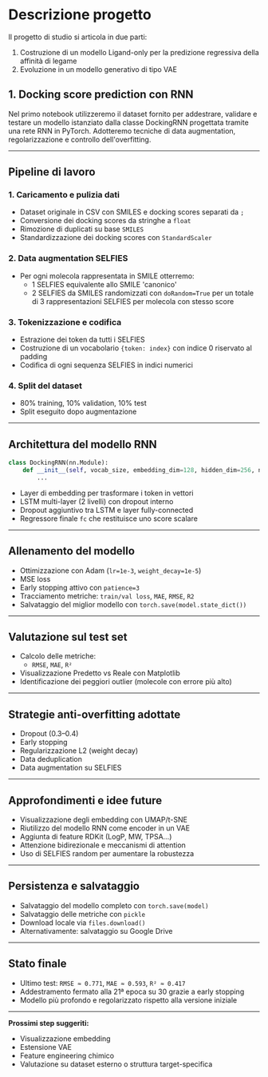 # Descrizione progetto 
Il progetto di studio si articola in due parti:
1. Costruzione di un modello Ligand-only per la predizione regressiva della affinità di legame
2. Evoluzione in un modello generativo di tipo VAE 

## 1. Docking score prediction con RNN
Nel primo notebook utilizzeremo il dataset fornito per addestrare, validare e testare  un modello istanziato dalla classe DockingRNN progettata tramite una rete RNN in PyTorch. Adotteremo tecniche di data augmentation, regolarizzazione e controllo dell'overfitting.

---

## Pipeline di lavoro

### 1. **Caricamento e pulizia dati**
- Dataset originale in CSV con SMILES e docking scores separati da `;`
- Conversione dei docking scores da stringhe a `float`
- Rimozione di duplicati su base `SMILES`
- Standardizzazione dei docking scores con `StandardScaler`

### 2. **Data augmentation SELFIES**
- Per ogni molecola rappresentata in SMILE otterremo:
  - 1 SELFIES equivalente allo SMILE 'canonico'
  - 2 SELFIES da SMILES randomizzati con `doRandom=True`
per un totale di 3 rappresentazioni SELFIES per molecola con stesso score


### 3. **Tokenizzazione e codifica**
- Estrazione dei token da tutti i SELFIES
- Costruzione di un vocabolario `{token: index}` con indice 0 riservato al padding
- Codifica di ogni sequenza SELFIES in indici numerici

### 4. **Split del dataset**
- 80% training, 10% validation, 10% test
- Split eseguito dopo augmentazione

---

## Architettura del modello RNN

```python
class DockingRNN(nn.Module):
    def __init__(self, vocab_size, embedding_dim=128, hidden_dim=256, num_layers=2, dropout=0.3):
        ...
```

- Layer di embedding per trasformare i token in vettori
- LSTM multi-layer (2 livelli) con dropout interno
- Dropout aggiuntivo tra LSTM e layer fully-connected
- Regressore finale `fc` che restituisce uno score scalare

---

## Allenamento del modello

- Ottimizzazione con Adam (`lr=1e-3`, `weight_decay=1e-5`)
- MSE loss
- Early stopping attivo con `patience=3`
- Tracciamento metriche: `train/val loss`, `MAE`, `RMSE`, `R2`
- Salvataggio del miglior modello con `torch.save(model.state_dict())`

---

## Valutazione sul test set

- Calcolo delle metriche:
  - `RMSE`, `MAE`, `R²`
- Visualizzazione Predetto vs Reale con Matplotlib
- Identificazione dei peggiori outlier (molecole con errore più alto)

---

## Strategie anti-overfitting adottate

- Dropout (0.3–0.4)
- Early stopping
- Regularizzazione L2 (weight decay)
- Data deduplication
- Data augmentation su SELFIES

---

## Approfondimenti e idee future

- Visualizzazione degli embedding con UMAP/t-SNE
- Riutilizzo del modello RNN come encoder in un VAE
- Aggiunta di feature RDKit (LogP, MW, TPSA...)
- Attenzione bidirezionale e meccanismi di attention
- Uso di SELFIES random per aumentare la robustezza

---

## Persistenza e salvataggio

- Salvataggio del modello completo con `torch.save(model)`
- Salvataggio delle metriche con `pickle`
- Download locale via `files.download()`
- Alternativamente: salvataggio su Google Drive

---

## Stato finale

- Ultimo test: `RMSE ≈ 0.771`, `MAE ≈ 0.593`, `R² ≈ 0.417`
- Addestramento fermato alla 21ª epoca su 30 grazie a early stopping
- Modello più profondo e regolarizzato rispetto alla versione iniziale

---

**Prossimi step suggeriti:**
- Visualizzazione embedding
- Estensione VAE
- Feature engineering chimico
- Valutazione su dataset esterno o struttura target-specifica

